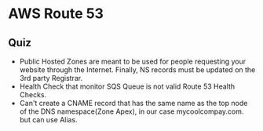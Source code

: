 # AWS Route 53

## Quiz

- Public Hosted Zones are meant to be used for people requesting your website through the Internet. Finally, NS records must be updated on the 3rd party Registrar.
- Health Check that monitor SQS Queue is not valid Route 53 Health Checks.
- Can't create a CNAME record that has the same name as the top node of the DNS namespace(Zone Apex), in our case mycoolcompay.com. but can use Alias.